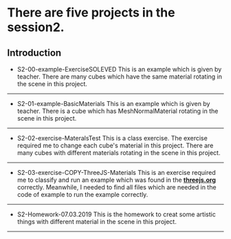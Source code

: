 # There are five projects in the session2.

## Introduction

* S2-00-example-ExerciseSOLEVED
This is an example which is given by teacher. There are many cubes which have the same material rotating in the scene in this project.

---

* S2-01-example-BasicMaterials
This is an example which is given by teacher. There is a cube which has MeshNormalMaterial rotating in the scene in this project.

---

* S2-02-exercise-MateralsTest
This is a class exercise. The exercise required me to change each cube's material in this project. There are many cubes with different materials rotating in the scene in this project.

---

* S2-03-exercise-COPY-ThreeJS-Materials
This is an exercise required me to classify and run an example which was found in the [**threejs.org**](https://threejs.org/) correctly. Meanwhile, I needed to find all files which are needed in the code of example to run the example correctly.

---

* S2-Homework-07.03.2019
This is the homework to creat some artistic things with different material in the scene in this project.

---
